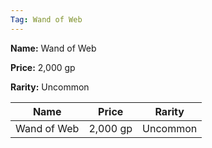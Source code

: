 ```yaml
---
Tag: Wand of Web
---
```


**Name:** Wand of Web

**Price:** 2,000 gp

**Rarity:** Uncommon

| Name     | Price     | Rarity     |
| -------- | --------- | ---------- |
| Wand of Web | 2,000 gp | Uncommon |
